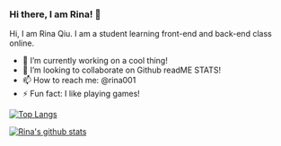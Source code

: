 ### Hi there, I am Rina! 👋 

Hi, I am Rina Qiu. I am a student learning front-end and back-end class online.

- 🔭 I’m currently working on a cool thing!
- 👯 I’m looking to collaborate on Github readME STATS!
- 📫 How to reach me: @rina001
- ⚡ Fun fact: I like playing games!


[![Top Langs](https://github-readme-stats.vercel.app/api/top-langs/?username=rina001&hide=javascript,html)](https://github.com/rina001/github-readme-stats)

[![Rina's github stats](https://github-readme-stats.vercel.app/api?username=rina001)](https://github.com/rina001/github-readme-stats)



